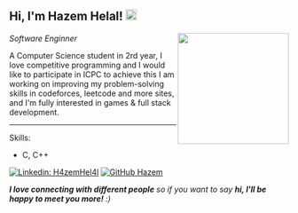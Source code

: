 <h2> Hi, I'm Hazem Helal! 
<img src="https://media0.giphy.com/media/LTGj1ANVfZwkESj0UN/200w.gif?cid=82a1493babfjoe3jghjl6yyzmiybskw7u1tpd68t53tjhpbe&rid=200w.gif&ct=g" width="20"></h2>
<img align='right' src="https://github.com/h4zemhel4l/H4zemHel4l/blob/main/image-asset.gif" width="200">
<p><em>Software Enginner </a><img src="https://i.pinimg.com/originals/3a/d9/2f/3ad92f626f5fc50edfe4f22b78bafbb6.gif" width="15">
</em></p>


A Computer Science student in 2rd year, I love competitive programming and I would like to participate in ICPC to achieve this I am working on improving my problem-solving skills in codeforces, leetcode and more sites, and I'm fully interested in games & full stack development.

---
Skills:
- C, C++ 

[![Linkedin: H4zemHel4l](https://img.shields.io/badge/-H4zemHel4l-blue?style=flat-square&logo=Linkedin&logoColor=white&link=https://www.linkedin.com/in/H4zemHel4l)](https://www.linkedin.com/in/H4zemhel4l)
[![GitHub Hazem](https://img.shields.io/github/followers/H4zemHel4l?label=follow&style=social)](https://github.com/h4zemhel4l)


<em><b>I love connecting with different people</b> so if you want to say <b>hi, I'll be happy to meet you more!</b> :)</em>
